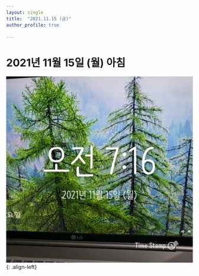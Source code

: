```yaml
---
layout: single
title:  "2021.11.15 (금)"
author_profile: true

---
```


# 2021년 11월 15일 (월) 아침
![image](/assets/images/morning/20211115.jpg)
{: .align-left}
